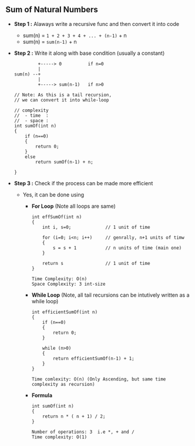 ## Sum of Natural Numbers

- **Step 1 :** Alaways write a recursive func and then convert it into code

    - sum(n) = `1 + 2 + 3 + 4 + ... + (n-1)` + n
    - sum(n) = `sum(n-1)` + n

- **Step 2 :** Write it along with base condition (usually a constant)

    ```
             +-----> 0          if n=0 
             |
    sum(n) --+
             |
             +-----> sum(n-1)   if n>0
    ```

    ```
    // Note: As this is a tail recursion,
    // we can convert it into while-loop

    // complexity
    //  - time  : 
    //  - space : 
    int sumOf(int n)
    {
        if (n==0)
        {
            return 0;
        }
        else
            return sumOf(n-1) + n;

    }

    ```
- **Step 3 :** Check if the process can be made more efficient
    - Yes, it can be done using
        
        - **For Loop** (Note all loops are same)
            ```
            int effSumOf(int n)
            {
                int i, s=0;             // 1 unit of time

                for (i=0; i<n; i++)     // genrally, n+1 units of timw
                {
                    s = s + 1           // n units of time (main one)
                }

                return s                // 1 unit of time
            }
            ```
            ```
            Time Complexity: O(n)
            Space Complexity: 3 int-size
            ```
        - **While Loop** (Note, all tail recursions can be intutively written as a while loop)
            ```
            int efficientSumOf(int n)
            {
                if (n==0)                   
                {
                    return 0;
                }

                while (n>0)
                {
                    return efficientSumOf(n-1) + 1;
                }
            }
            ```
            ```
            Time comlexity: O(n) (Only Ascending, but same time complexity as recursion)
            ```
        - **Formula**
            ```
            int sumOf(int n)
            {
                return n * ( n + 1) / 2;
            }
            ```
            ```
            Number of operations: 3  i.e *, + and /
            Time complexity: O(1)
            ```
